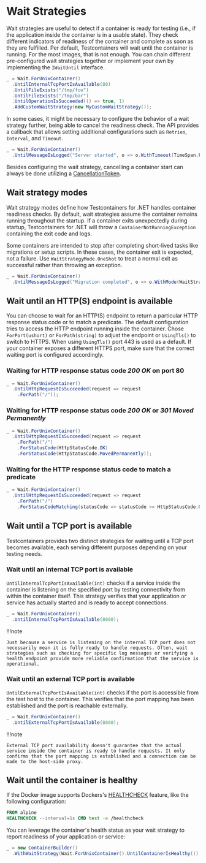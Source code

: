 # Wait Strategies

Wait strategies are useful to detect if a container is ready for testing (i.e., if the application inside the container is in a usable state). They check different indicators of readiness of the container and complete as soon as they are fulfilled. Per default, Testcontainers will wait until the container is running. For the most images, that is not enough. You can chain different pre-configured wait strategies together or implement your own by implementing the `IWaitUntil` interface.

```csharp
_ = Wait.ForUnixContainer()
  .UntilInternalTcpPortIsAvailable(80)
  .UntilFileExists("/tmp/foo")
  .UntilFileExists("/tmp/bar")
  .UntilOperationIsSucceeded(() => true, 1)
  .AddCustomWaitStrategy(new MyCustomWaitStrategy());
```

In some cases, it might be necessary to configure the behavior of a wait strategy further, being able to cancel the readiness check. The API provides a callback that allows setting additional configurations such as `Retries`, `Interval`, and `Timeout`.

```csharp title="Cancel the readiness check after one minute"
_ = Wait.ForUnixContainer()
  .UntilMessageIsLogged("Server started", o => o.WithTimeout(TimeSpan.FromMinutes(1)));
```

Besides configuring the wait strategy, cancelling a container start can always be done utilizing a [CancellationToken](create_docker_container.md#canceling-a-container-start).

## Wait strategy modes

Wait strategy modes define how Testcontainers for .NET handles container readiness checks. By default, wait strategies assume the container remains running throughout the startup. If a container exits unexpectedly during startup, Testcontainers for .NET will throw a `ContainerNotRunningException` containing the exit code and logs.

Some containers are intended to stop after completing short-lived tasks like migrations or setup scripts. In these cases, the container exit is expected, not a failure. Use `WaitStrategyMode.OneShot` to treat a normal exit as successful rather than throwing an exception.

```csharp
_ = Wait.ForUnixContainer()
  .UntilMessageIsLogged("Migration completed", o => o.WithMode(WaitStrategyMode.OneShot));
```

## Wait until an HTTP(S) endpoint is available

You can choose to wait for an HTTP(S) endpoint to return a particular HTTP response status code or to match a predicate. The default configuration tries to access the HTTP endpoint running inside the container. Chose `ForPort(ushort)` or `ForPath(string)` to adjust the endpoint or `UsingTls()` to switch to HTTPS. When using `UsingTls()` port 443 is used as a default. If your container exposes a different HTTPS port, make sure that the correct waiting port is configured accordingly.

### Waiting for HTTP response status code _200 OK_ on port 80

```csharp
_ = Wait.ForUnixContainer()
  .UntilHttpRequestIsSucceeded(request => request
    .ForPath("/"));
```

### Waiting for HTTP response status code _200 OK_ or _301 Moved Permanently_

```csharp
_ = Wait.ForUnixContainer()
  .UntilHttpRequestIsSucceeded(request => request
    .ForPath("/")
    .ForStatusCode(HttpStatusCode.OK)
    .ForStatusCode(HttpStatusCode.MovedPermanently));
```

### Waiting for the HTTP response status code to match a predicate

```csharp
_ = Wait.ForUnixContainer()
  .UntilHttpRequestIsSucceeded(request => request
    .ForPath("/")
    .ForStatusCodeMatching(statusCode => statusCode >= HttpStatusCode.OK && statusCode < HttpStatusCode.MultipleChoices));
```

## Wait until a TCP port is available

Testcontainers provides two distinct strategies for waiting until a TCP port becomes available, each serving different purposes depending on your testing needs.

### Wait until an internal TCP port is available

`UntilInternalTcpPortIsAvailable(int)` checks if a service inside the container is listening on the specified port by testing connectivity from within the container itself. This strategy verifies that your application or service has actually started and is ready to accept connections.

```csharp
_ = Wait.ForUnixContainer()
  .UntilInternalTcpPortIsAvailable(8080);
```

!!!note

    Just because a service is listening on the internal TCP port does not necessarily mean it is fully ready to handle requests. Often, wait strategies such as checking for specific log messages or verifying a health endpoint provide more reliable confirmation that the service is operational.

### Wait until an external TCP port is available

`UntilExternalTcpPortIsAvailable(int)` checks if the port is accessible from the test host to the container. This verifies that the port mapping has been established and the port is reachable externally.

```csharp
_ = Wait.ForUnixContainer()
  .UntilExternalTcpPortIsAvailable(8080);
```

!!!note

    External TCP port availability doesn't guarantee that the actual service inside the container is ready to handle requests. It only confirms that the port mapping is established and a connection can be made to the host-side proxy.

## Wait until the container is healthy

If the Docker image supports Dockers's [HEALTHCHECK][docker-docs-healthcheck] feature, like the following configuration:

```Dockerfile
FROM alpine
HEALTHCHECK --interval=1s CMD test -e /healthcheck
```

You can leverage the container's health status as your wait strategy to report readiness of your application or service:

```csharp
_ = new ContainerBuilder()
  .WithWaitStrategy(Wait.ForUnixContainer().UntilContainerIsHealthy());
```

[docker-docs-healthcheck]: https://docs.docker.com/engine/reference/builder/#healthcheck
